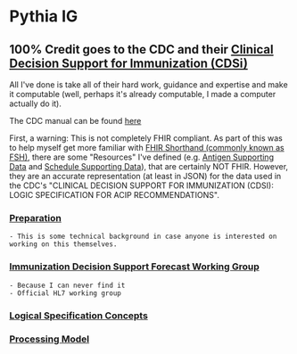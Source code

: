 # Pythia IG

## 100% Credit goes to the CDC and their [Clinical Decision Support for Immunization (CDSi)](https://www.cdc.gov/vaccines/programs/iis/cdsi.html)

All I've done is take all of their hard work, guidance and expertise and make it computable (well, perhaps it's already computable, I made a computer actually do it).

The CDC manual can be found [here](https://www.cdc.gov/vaccines/programs/iis/interop-proj/downloads/logic-spec-acip-rec-4.5.pdf)

First, a warning:
This is not completely FHIR compliant. As part of this was to help myself get more familiar with [FHIR Shorthand (commonly known as FSH)](https://build.fhir.org/ig/HL7/fhir-shorthand/), there are some "Resources" I've defined (e.g. [Antigen Supporting Data](StructureDefinition-antigen-supporting-data.html) and [Schedule Supporting Data](StructureDefinition-schedule-supporting-data.html)), that are certainly NOT FHIR. However, they are an accurate representation (at least in JSON) for the data used in the CDC's "CLINICAL DECISION SUPPORT FOR IMMUNIZATION (CDSI): LOGIC SPECIFICATION FOR ACIP RECOMMENDATIONS".

### [Preparation](preparation.html)
    - This is some technical background in case anyone is interested on working on this themselves.

### [Immunization Decision Support Forecast Working Group](http://hl7.org/fhir/us/immds/)
    - Because I can never find it
    - Official HL7 working group

### [Logical Specification Concepts](logical-specification-concepts.html)

### [Processing Model](processing-model.html)